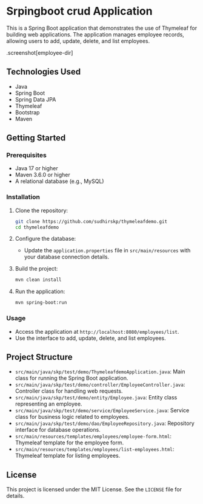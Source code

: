 # Srpingboot crud Application

This is a Spring Boot application that demonstrates the use of Thymeleaf for building web applications. The application manages employee records, allowing users to add, update, delete, and list employees.

.screenshot[employee-dir]

## Technologies Used

- Java
- Spring Boot
- Spring Data JPA
- Thymeleaf
- Bootstrap
- Maven

## Getting Started

### Prerequisites

- Java 17 or higher
- Maven 3.6.0 or higher
- A relational database (e.g., MySQL)

### Installation

1. Clone the repository:
   ```sh
   git clone https://github.com/sudhirskp/thymeleafdemo.git
   cd thymeleafdemo
   ```

2. Configure the database:
   - Update the `application.properties` file in `src/main/resources` with your database connection details.

3. Build the project:
   ```sh
   mvn clean install
   ```

4. Run the application:
   ```sh
   mvn spring-boot:run
   ```

### Usage

- Access the application at `http://localhost:8080/employees/list`.
- Use the interface to add, update, delete, and list employees.

## Project Structure

- `src/main/java/skp/test/demo/ThymeleafdemoApplication.java`: Main class for running the Spring Boot application.
- `src/main/java/skp/test/demo/controller/EmployeeController.java`: Controller class for handling web requests.
- `src/main/java/skp/test/demo/entity/Employee.java`: Entity class representing an employee.
- `src/main/java/skp/test/demo/service/EmployeeService.java`: Service class for business logic related to employees.
- `src/main/java/skp/test/demo/dao/EmployeeRepository.java`: Repository interface for database operations.
- `src/main/resources/templates/employees/employee-form.html`: Thymeleaf template for the employee form.
- `src/main/resources/templates/employees/list-employees.html`: Thymeleaf template for listing employees.

## License

This project is licensed under the MIT License. See the `LICENSE` file for details.
